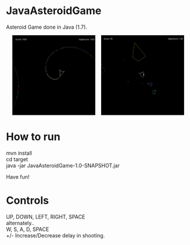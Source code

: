 # JavaAsteroidGame

Asteroid Game done in Java (1.7). 

<div align="center">
        <img width="45%" src="https://raw.githubusercontent.com/hkamran/JavaAsteroidGame/master/demo/screenshot2.png"></img>
        <img height="0" width="8px">
        <img width="45%" src="https://raw.githubusercontent.com/hkamran/JavaAsteroidGame/master/demo/screenshot1.png"></img>
</div>

# How to run

mvn install<br />
cd target<br />
java -jar JavaAsteroidGame-1.0-SNAPSHOT.jar<br />

Have fun!

# Controls

UP, DOWN, LEFT, RIGHT, SPACE<br />
alternately..<br />
W, S, A, D, SPACE <br />
+/- Increase/Decrease delay in shooting.

